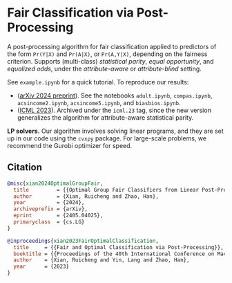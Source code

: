 # Fair Classification via Post-Processing

A post-processing algorithm for fair classification applied to  predictors of the form `Pr(Y|X)` and `Pr(A|X)`, or `Pr(A,Y|X)`, depending on the fairness criterion.  Supports (multi-class) *statistical parity*, *equal opportunity*, and *equalized odds*, under the *attribute-aware* or *attribute-blind* setting.

See `example.ipynb` for a quick tutorial.  To reproduce our results:

- ([arXiv 2024 preprint](https://arxiv.org/abs/2405.04025)).  See the notebooks `adult.ipynb`, `compas.ipynb`, `acsincome2.ipynb`, `acsincome5.ipynb`, and `biasbios.ipynb`.
- ([ICML 2023](https://proceedings.mlr.press/v202/xian23b.html)).  Archived under the `icml.23` tag, since the new version generalizes the algorithm for attribute-aware statistical parity.

**LP solvers.**  Our algorithm involves solving linear programs, and they are set up in our code using the `cvxpy` package.  For large-scale problems, we recommend the Gurobi optimizer for speed.

## Citation

```bibtex
@misc{xian2024OptimalGroupFair,
  title         = {{Optimal Group Fair Classifiers from Linear Post-Processing}},
  author        = {Xian, Ruicheng and Zhao, Han},
  year          = {2024},
  archiveprefix = {arXiv},
  eprint        = {2405.04025},
  primaryclass  = {cs.LG}
}
```

```bibtex
@inproceedings{xian2023FairOptimalClassification,
  title     = {{Fair and Optimal Classification via Post-Processing}},
  booktitle = {{Proceedings of the 40th International Conference on Machine Learning}},
  author    = {Xian, Ruicheng and Yin, Lang and Zhao, Han},
  year      = {2023}
}
```
